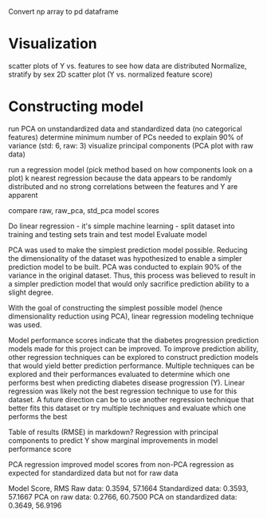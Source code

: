 Convert np array to pd dataframe

# Visualization
scatter plots of Y vs. features to see how data are distributed
Normalize, stratify by sex 2D scatter plot (Y vs. normalized feature score)

# Constructing model
run PCA on unstandardized data and standardized data (no categorical features)
determine minimum number of PCs needed to explain 90% of variance (std: 6, raw: 3)
visualize principal components (PCA plot with raw data)

run a regression model (pick method based on how components look on a plot)
k nearest regression because the data appears to be randomly distributed and no strong correlations between the features and Y are apparent

compare raw, raw_pca, std_pca model scores

Do linear regression - it's simple
machine learning - split dataset into training and testing sets
train and test model
Evaluate model

PCA was used to make the simplest prediction model possible. Reducing the dimensionality of the dataset was hypothesized to enable a simpler prediction model to be built. PCA was conducted to explain 90% of the variance in the original dataset. Thus, this process was believed to result in a simpler prediction model that would only sacrifice prediction ability to a slight degree.

With the goal of constructing the simplest possible model (hence dimensionality reduction using PCA), linear regression modeling technique was used.

Model performance scores indicate that the diabetes progression prediction models made for this project can be improved. To improve prediction ability, other regression techniques can be explored to construct prediction models that would yield better prediction performance. Multiple techniques can be explored and their performances evaluated to determine which one performs best when predicting diabetes disease progression (Y).
Linear regression was likely not the best regression technique to use for this dataset.
A future direction can be to use another regression technique that better fits this dataset or try multiple techniques and evaluate which one performs the best

Table of results (RMSE) in markdown?
Regression with principal components to predict Y show marginal improvements in model performance score

PCA regression improved model scores from non-PCA regression as expected for standardized data but not for raw data

Model Score, RMS
Raw data: 0.3594, 57.1664
Standardized data: 0.3593, 57.1667
PCA on raw data: 0.2766, 60.7500
PCA on standardized data: 0.3649, 56.9196
